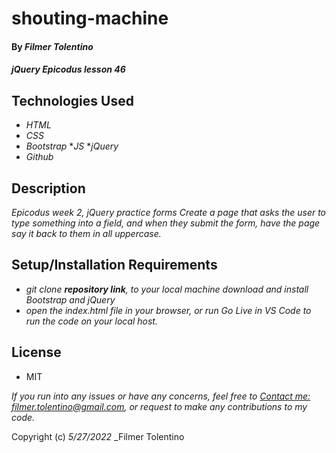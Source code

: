 # shouting-machine

#### By _**Filmer Tolentino**_ 

#### _jQuery Epicodus lesson 46_

## Technologies Used

* _HTML_
* _CSS_
* _Bootstrap_
*_JS_
*_jQuery_
* _Github_

## Description

_Epicodus week 2, jQuery practice forms_
_Create a page that asks the user to type something into a field, and when they submit the form, have the page say it back to them in all uppercase._

## Setup/Installation Requirements

* _git clone **repository link**, to your local machine_
*_download and install Bootstrap and jQuery_*
* _open the index.html file in your browser, or run Go Live in VS Code to run the code on your local host._

## License
* MIT

_If you run into any issues or have any concerns, feel free to [Contact me: filmer.tolentino@gmail.com](mailto:filmer.tolentino@gmail.com), or request to make any contributions to my code._ 

Copyright (c) _5/27/2022_ _Filmer Tolentino